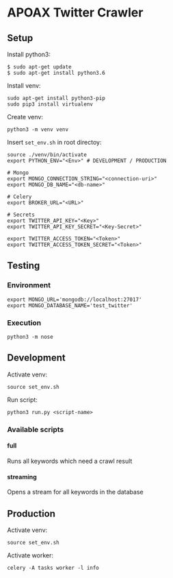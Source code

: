# APOAX Twitter Crawler

## Setup
Install python3:
```
$ sudo apt-get update
$ sudo apt-get install python3.6
```
Install venv:
```
sudo apt-get install python3-pip
sudo pip3 install virtualenv 
```
Create venv:
```
python3 -m venv venv
```
Insert `set_env.sh` in root directoy:
```
source ./venv/bin/activate
export PYTHON_ENV="<Env>" # DEVELOPMENT / PRODUCTION

# Mongo
export MONGO_CONNECTION_STRING="<connection-uri>"
export MONGO_DB_NAME="<db-name>"

# Celery
export BROKER_URL="<URL>"

# Secrets
export TWITTER_API_KEY="<Key>"
export TWITTER_API_KEY_SECRET="<Key-Secret>"

export TWITTER_ACCESS_TOKEN="<Token>"
export TWITTER_ACCESS_TOKEN_SECRET="<Token>"
```

## Testing
### Environment
````
export MONGO_URL='mongodb://localhost:27017'
export MONGO_DATABASE_NAME='test_twitter'
````

### Execution
````
python3 -m nose
````

## Development
Activate venv:
```
source set_env.sh
```
Run script:
```
python3 run.py <script-name>
```
### Available scripts
#### full
Runs all keywords which need a crawl result

#### streaming
Opens a stream for all keywords in the database

## Production
Activate venv:
```
source set_env.sh
```
Activate worker:
```
celery -A tasks worker -l info
```
